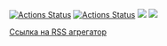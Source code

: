 [![Actions Status](https://github.com/seshmonke/frontend-project-11/actions/workflows/hexlet-check.yml/badge.svg)](https://github.com/seshmonke/frontend-project-11/actions)
[![Actions Status](https://github.com/seshmonke/frontend-project-11/actions/workflows/nodejs.yml/badge.svg)](https://github.com/seshmonke/frontend-project-11/actions)
<a href="https://codeclimate.com/github/Zvezdowski/frontend-project-11/maintainability"><img src="https://api.codeclimate.com/v1/badges/1540b9040f427f7ef023/maintainability" /></a>
<a href="https://codeclimate.com/github/Zvezdowski/frontend-project-11/test_coverage"><img src="https://api.codeclimate.com/v1/badges/1540b9040f427f7ef023/test_coverage" /></a>

[Ссылка на RSS агрегатор](https://frontend-project-11-g66e7uano-seshmonkes-projects.vercel.app)
